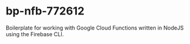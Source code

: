 # bp-nfb-772612
Boilerplate for working with Google Cloud Functions written in NodeJS using the Firebase CLI.
